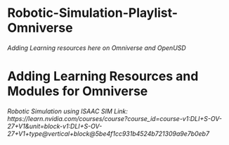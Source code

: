 # Robotic-Simulation-Playlist-Omniverse
<h6>Adding Learning resources here on Omniverse and OpenUSD </h6>
<h1>
  Adding Learning Resources and Modules for Omniverse 
</h1>
<h6>
  Robotic Simulation using ISAAC SIM Link:  https://learn.nvidia.com/courses/course?course_id=course-v1:DLI+S-OV-27+V1&unit=block-v1:DLI+S-OV-27+V1+type@vertical+block@5be4f1cc931b4524b721309a9e7b0eb7
</h6>
